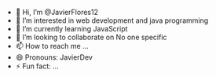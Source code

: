 - 👋 Hi, I’m @JavierFlores12
- 👀 I’m interested in web development and java programming
- 🌱 I’m currently learning JavaScript
- 💞️ I’m looking to collaborate on No one specific
- 📫 How to reach me ...
- 😄 Pronouns: JavierDev
- ⚡ Fun fact: ...

<!---
JavierFlores12/JavierFlores12 is a ✨ special ✨ repository because its `README.md` (this file) appears on your GitHub profile.
You can click the Preview link to take a look at your changes.
--->
